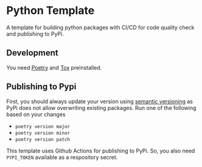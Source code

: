 # Python Template

A template for building python packages with CI/CD for code quality check and publishing to PyPi.

## Development

You need [Poetry](https://python-poetry.org/docs/#installing-with-the-official-installer) and [Tox](https://tox.wiki/en/latest/installation.html#via-pip) preinstalled.

## Publishing to Pypi

First, you should always update your version using [semantic versioning](https://packaging.python.org/en/latest/discussions/versioning/#semantic-versioning) as PyPi does not allow overwriting existing packages. Run one of the following based on your changes

- `poetry version major`
- `poetry version minor`
- `poetry version patch`

This template uses Github Actions for publishing to PyPi. So, you also need `PYPI_TOKEN` available as a respository secret.
